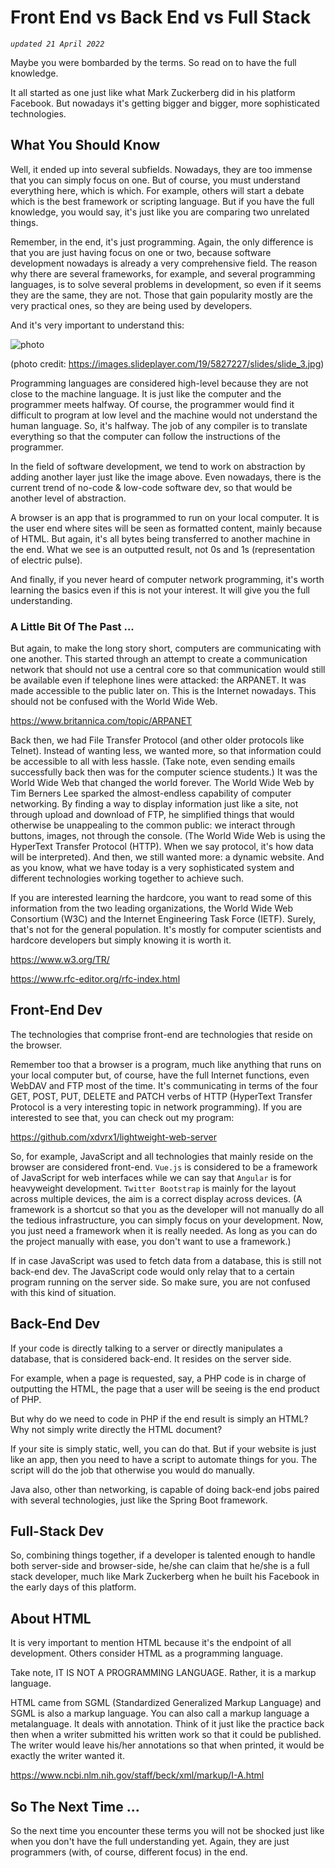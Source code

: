 # Front End vs Back End vs Full Stack

*`updated 21 April 2022`*

Maybe you were bombarded by the terms.
So read on to have the full knowledge.

It all started as one just like 
what Mark Zuckerberg did in his platform Facebook.
But nowadays it's getting
bigger and bigger, more sophisticated technologies.

## What You Should Know
Well, it ended up into several subfields.
Nowadays, they are too immense that
you can simply focus on one. But of course, you must
understand everything here, which is which.
For example, others will start a debate
which is the best framework or scripting
language. But if you have the full knowledge, 
you would say, it's just like you are comparing two
unrelated things.

Remember, in the end, it's just programming. 
Again, the only difference is 
that you are just having
focus on one or two, because software development
nowadays is already a very comprehensive field.
The reason why there are several frameworks,
for example, and several programming
languages, is to solve several problems
in development, so even if it seems they
are the same, they are not. Those that
gain popularity mostly are the very
practical ones, so they are being used
by developers.

And it's very important to understand this:

![photo](https://images.slideplayer.com/19/5827227/slides/slide_3.jpg)

(photo credit:
<https://images.slideplayer.com/19/5827227/slides/slide_3.jpg>)

Programming languages are considered
high-level because they are not close
to the machine language. It is just like
the computer and the programmer meets
halfway. Of course, the programmer
would find it difficult to program
at low level and the machine
would not understand the human language.
So, it's halfway. The job of
any compiler is to translate everything
so that the computer can follow 
the instructions of the programmer.

In the field of software development,
we tend to work on abstraction by 
adding another layer just like the 
image above. Even nowadays, there is
the current trend of no-code & low-code
software dev, so that would
be another level of abstraction. 

A browser is an app
that is programmed to run on your local
computer. It is the user end
where sites will be seen as formatted
content, mainly because of HTML.
But again, it's all bytes being
transferred to another machine in the 
end. What we see is an outputted
result, not 0s and 1s (representation
of electric pulse).

And finally, if you never heard
of computer network programming,
it's worth learning the basics
even if this is not your interest.
It will give you the full understanding.

### A Little Bit Of The Past ...
But again, to make the long story
short, computers are communicating
with one another. This started
through an attempt to create a 
communication network that
should not use
a central core so that communication
would still be available even if
telephone lines were attacked:
the ARPANET. It was
made accessible to the public later on.
This is the Internet nowadays. This should
not be confused with the World Wide Web.

<https://www.britannica.com/topic/ARPANET>

Back then, we had File Transfer Protocol
(and other older protocols like Telnet).
Instead of wanting less, we wanted more,
so that information could be accessible
to all with less hassle. (Take note,
even sending emails successfully
back then was for the computer
science students.) It was the
World Wide Web that changed the world
forever. The World Wide Web by Tim
Berners Lee sparked the almost-endless
capability of computer networking.
By finding a way to display information
just like a site, not through
upload and download of FTP, he simplified
things that would otherwise be unappealing
to the common public: we interact through
buttons, images, not through the console.
(The World Wide Web is using the HyperText
Transfer Protocol (HTTP). When we say
protocol, it's how data will be interpreted).
And then, we still wanted more: a dynamic
website. And as you know, what we have
today is a very sophisticated system
and different technologies working together
to achieve such.

If you are interested learning the hardcore,
you want to read some of this information
from the two leading organizations,
the World Wide Web Consortium (W3C) and the
Internet Engineering Task Force (IETF).
Surely, that's not for the general population.
It's mostly for computer scientists and
hardcore developers but simply knowing it
is worth it.

<https://www.w3.org/TR/>

<https://www.rfc-editor.org/rfc-index.html>

## Front-End Dev
The technologies that comprise front-end are
technologies that reside on the browser.

Remember too that a browser is a program,
much like anything that runs on your local
computer but, of course, have the full
Internet functions, even WebDAV and FTP
most of the time. It's communicating
in terms of the four GET, POST, PUT, DELETE
and PATCH verbs of HTTP
(HyperText Transfer Protocol is a very
interesting topic in network programming).
If you are interested to see
that, you can check out my program:

<https://github.com/xdvrx1/lightweight-web-server>

So, for example, JavaScript and all technologies that
mainly reside on the browser
are considered front-end.
`Vue.js` is considered to be a framework
of JavaScript for web interfaces 
while we can say that `Angular` is for
heavyweight development. 
`Twitter Bootstrap` is mainly for the layout
across multiple devices, the aim is
a correct display across devices. 
(A framework is a shortcut so that
you as the developer will not manually
do all the tedious infrastructure, you
can simply focus on your development.
Now, you just need a framework when
it is really needed. As long as 
you can do the project manually with
ease, you don't want to use a framework.)

If in case JavaScript was used to fetch
data from a database, this is still not
back-end dev. The JavaScript code would only
relay that to a certain program running
on the server side. So make sure, you are
not confused with this kind of situation.

## Back-End Dev
If your code is directly talking to a server
or directly manipulates a database, that is 
considered back-end. It resides on the server
side.

For example, when a page is requested, say, 
a PHP code is in charge of outputting the HTML,
the page that a user will be seeing is the 
end product of PHP. 

But why do we need to code in PHP if
the end result is simply an HTML? 
Why not simply write directly the HTML
document?

If your site is simply static, well, you can
do that. But if your website is just like
an app, then you need to have a script
to automate things for you. The script
will do the job that otherwise you would
do manually.

Java also, other than networking,
is capable of doing back-end jobs
paired with several technologies, 
just like the Spring Boot framework.

## Full-Stack Dev
So, combining things together, if a 
developer is talented enough to handle
both server-side and browser-side, he/she 
can claim that he/she is a full stack developer,
much like Mark Zuckerberg when he built
his Facebook in the early days of this platform.

## About HTML
It is very important to mention HTML
because it's the endpoint of all development.
Others consider HTML as a programming language.

Take note, IT IS NOT A PROGRAMMING LANGUAGE.
Rather, it is a markup language. 

HTML came from SGML (Standardized Generalized
Markup Language) and SGML is also
a markup language. You can also call a markup
language a metalanguage. 
It deals with annotation.
Think of it just like the practice
back then when a writer submitted his
written work so that it could be published.
The writer would leave his/her annotations so that
when printed, it would be
exactly the writer wanted it.  

<https://www.ncbi.nlm.nih.gov/staff/beck/xml/markup/I-A.html>

## So The Next Time ...
So the next time you encounter these terms
you will not be shocked just like
when you don't have the full 
understanding yet. 
Again, they are just programmers 
(with, of course, different focus) in the end.
